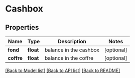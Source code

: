 # Cashbox

## Properties
Name | Type | Description | Notes
------------ | ------------- | ------------- | -------------
**fond** | **float** | balance in the cashbox | [optional] 
**coffre** | **float** | balance in the coffre | [optional] 

[[Back to Model list]](../README.md#documentation-for-models) [[Back to API list]](../README.md#documentation-for-api-endpoints) [[Back to README]](../README.md)

